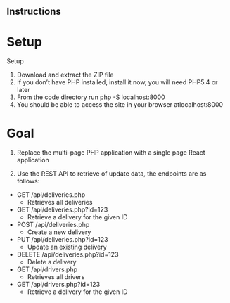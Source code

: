 ## Instructions
# Setup
Setup
1. Download​ ​and​ ​extract​ ​the​ ​ZIP​ ​file
2. If​ ​you​ ​don’t​ ​have​ ​PHP​ ​installed,​ ​install​ ​it​ ​now,​ ​you​ ​will​ ​need​ ​PHP​ ​5.4​ ​or​ ​later
3. From​ ​the​ ​code​ ​directory​ ​run​ ​​php​ ​-S​ ​localhost:8000
4. You​ ​should​ ​be​ ​able​ ​to​ ​access​ ​the​ ​site​ ​in​ ​your​ ​browser​ ​at​ ​localhost:8000

# Goal
1. Replace​ ​the​ ​multi-page​ ​PHP​ ​application​ ​with​ ​a​ ​single​ ​page​ ​React​ ​application

2. Use​ ​the​ ​REST​ ​API​ ​to​ ​retrieve​ ​of​ ​update​ ​data,​ ​the​ ​endpoints​ ​are​ ​as​ ​follows:

- GET​ ​/api/deliveries.php 
    - Retrieves​ ​all​ ​deliveries
- GET​ ​/api/deliveries.php?id=123
    - Retrieve​ ​a​ ​delivery​ ​for​ ​the​ ​given​ ​ID
- POST​ ​/api/deliveries.php 
    - Create​ ​a​ ​new​ ​delivery
- PUT​ ​/api/deliveries.php?id=123
    - Update​ ​an​ ​existing​ ​delivery
- DELETE​ ​/api/deliveries.php?id=123
    - Delete​ ​a​ ​delivery
- GET​ ​/api/drivers.php 
    - Retrieves​ ​all​ ​drivers
- GET​ ​/api/drivers.php?id=123 
    - Retrieve​ ​a​ ​delivery​ ​for​ ​the​ ​given​ ​ID